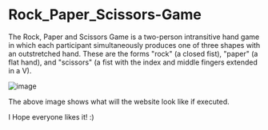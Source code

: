 # Rock_Paper_Scissors-Game
The Rock, Paper and Scissors Game is a two-person intransitive hand game in which each participant simultaneously produces one of three shapes with an outstretched hand. These are the forms "rock" (a closed fist), "paper" (a flat hand), and "scissors" (a fist with the index and middle fingers extended in a V).

![image](https://github.com/anoushkadhar123/Rock_Paper_Scissors-Game/assets/128288400/a37f55e0-53aa-4028-8bf4-08e99ede60a9)

The above image shows what will the website look like if executed.

I Hope everyone likes it! :)
